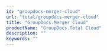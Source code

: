```yaml
---
id: "groupdocs-merger-cloud"
url: "total/groupdocs-merger-cloud"
title: "GroupDocs.Merger Cloud"
productName: "GroupDocs.Total Cloud"
description: ""
keywords: ""
---
```





 